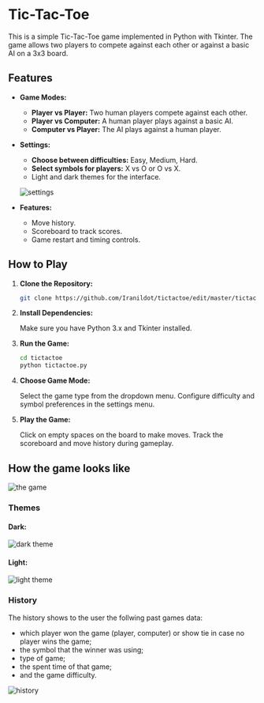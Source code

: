 # Tic-Tac-Toe

This is a simple Tic-Tac-Toe game implemented in Python with Tkinter. The game allows two players to compete against each other or against a basic AI on a 3x3 board.

## Features

- **Game Modes:**
  - **Player vs Player:** Two human players compete against each other.
  - **Player vs Computer:** A human player plays against a basic AI.
  - **Computer vs Player:** The AI plays against a human player.

- **Settings:**
  - **Choose between difficulties:** Easy, Medium, Hard.
  - **Select symbols for players:** X vs O or O vs X.
  - Light and dark themes for the interface.
 
  ![settings](https://github.com/user-attachments/assets/30dbadb2-6244-496b-b1fe-9795337289ab)

- **Features:**
  - Move history.
  - Scoreboard to track scores.
  - Game restart and timing controls.

## How to Play

1. **Clone the Repository:**

   ```bash
   git clone https://github.com/Iranildot/tictactoe/edit/master/tictactoe
   
3. **Install Dependencies:**

   Make sure you have Python 3.x and Tkinter installed.

5. **Run the Game:**

   ```bash
   cd tictactoe
   python tictactoe.py

4. **Choose Game Mode:**

   Select the game type from the dropdown menu.
   Configure difficulty and symbol preferences in the settings menu.

5. **Play the Game:**

   Click on empty spaces on the board to make moves.
   Track the scoreboard and move history during gameplay.

## How the game looks like

![the game](https://github.com/user-attachments/assets/e725c0a5-71b6-4739-9752-130c7276d210)

### Themes

   #### **Dark:**

   ![dark theme](https://github.com/user-attachments/assets/2c69a9d7-049e-49f7-ad60-98e0c01d38b6)

   #### **Light:**

   ![light theme](https://github.com/user-attachments/assets/ff1341f9-660b-4753-a53b-2f76ee648c34)

### History

The history shows to the user the follwing past games data:

- which player won the game (player, computer) or show tie in case no player wins the game;
- the symbol that the winner was using;
- type of game;
- the spent time of that game;
- and the game difficulty.

![history](https://github.com/user-attachments/assets/059be449-c78b-40a0-90a7-e49dd68c86bc)

